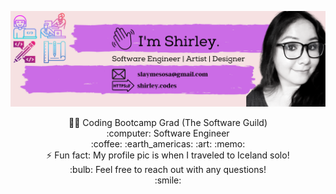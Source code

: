 
![](https://github.com/shirlz201/shirlz201/blob/master/myBanner.png)

<p align="center">
 👩‍💻 Coding Bootcamp Grad (The Software Guild)
 <br>
 :computer: Software Engineer
 <br>
  :coffee: :earth_americas: :art: :memo:
 <br>
 ⚡ Fun fact: My profile pic is when I traveled to Iceland solo!
 <br>
 :bulb: Feel free to reach out with any questions!
 <br>
 :smile: </p>
 <br>


<!--
**shirlz201/shirlz201** is a ✨ _special_ ✨ repository because its `README.md` (this file) appears on your GitHub profile.
